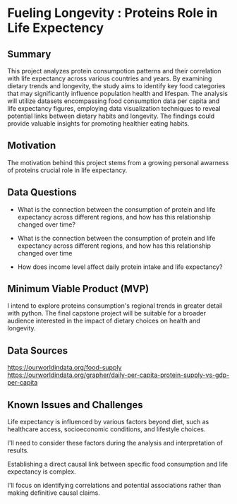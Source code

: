<h1>Fueling Longevity : Proteins Role in Life Expectency </h1>

<h2>Summary</h2>

This project analyzes protein consumpotion patterns and their correlation with life expectancy across various countries and years. By examining dietary trends and longevity, the study aims to identify key food categories that may significantly influence population health and lifespan. The analysis will utilize datasets encompassing food consumption data per capita and life expectancy figures, employing data visualization techniques to reveal potential links between dietary habits and longevity. The findings could provide valuable insights for promoting healthier eating habits.


<h2>Motivation</h2>
The motivation behind this project stems from a growing personal awarness of proteins crucial role in life expectancy. 

<h2>Data Questions</h2>

- What is the connection between the consumption of protein and life expectancy across different regions, and how has this relationship changed over time?

- What is the connection between the consumption of protein and life expectancy across different regions, and how has this relationship changed over time

- How does income level affect daily protein intake and life expectancy?




<h2>Minimum Viable Product (MVP)</h2>
I intend to explore proteins consumption's regional trends in greater detail with python. The final capstone project will be suitable for a broader audience interested in the impact of dietary choices on health and longevity.

<h2>Data Sources</h2>

https://ourworldindata.org/food-supply
https://ourworldindata.org/grapher/daily-per-capita-protein-supply-vs-gdp-per-capita


<h2>Known Issues and Challenges</h2>


Life expectancy is influenced by various factors beyond diet, such as healthcare access, socioeconomic conditions, and lifestyle choices. 

I'll need to consider these factors during the analysis and interpretation of results.

Establishing a direct causal link between specific food consumption and life expectancy is complex.

 I'll focus on identifying correlations and potential associations rather than making definitive causal claims.